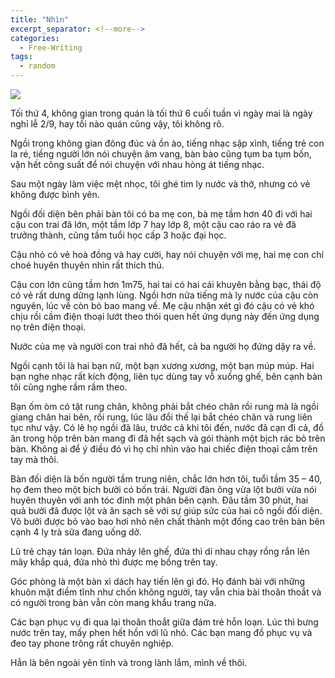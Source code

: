 ```yaml
---
title: "Nhìn"
excerpt_separator: <!--more-->
categories:
  - Free-Writing
tags:
  - random
---
```


![](assets/images/2022/08/2022-08-31-nhin.webp)

Tối thứ 4, không gian trong quán là tối thứ 6 cuối tuần vì ngày mai là ngày nghỉ lễ 2/9, hay tối nào quán cũng vậy, tôi không rõ.

Ngồi trong không gian đông đúc và ồn ào, tiếng nhạc sập xình, tiếng trẻ con la ré, tiếng người lớn nói chuyện âm vang, bàn bào cũng tụm ba tụm bốn, vặn hết công suất để nói chuyện với nhau hòng át tiếng nhạc.

Sau một ngày làm việc mệt nhọc, tôi ghé tìm ly nước và thở, nhưng có vẻ không được bình yên.

Ngồi đối diện bên phải bàn tôi có ba mẹ con, bà mẹ tầm hơn 40 đi với hai cậu con trai đã lớn, một tầm lớp 7 hay lớp 8, một cậu cao ráo ra vẻ đã trưởng thành, cũng tầm tuổi học cấp 3 hoặc đại học.

Cậu nhỏ có vẻ hoà đồng và hay cười, hay nói chuyện với mẹ, hai mẹ con chí choé huyên thuyên nhìn rất thích thú.

Cậu con lớn cũng tầm hơn 1m75, hai tai có hai cái khuyên bằng bạc, thái độ có vẻ rất dưng dửng lạnh lùng. Ngồi hơn nửa tiếng mà ly nước của cậu còn nguyên, lúc về còn bỏ bao mang về. Mẹ cậu nhận xét gì đó cậu có vẻ khó chịu rồi cầm điện thoại lướt theo thói quen hết ứng dụng này đến ứng dụng nọ trên điện thoại.

Nước của mẹ và người con trai nhỏ đã hết, cả ba người họ đứng dậy ra về.

Ngồi cạnh tôi là hai bạn nữ, một bạn xương xương, một bạn múp múp. Hai bạn nghe nhạc rất kích động, liên tục dùng tay vỗ xuống ghế, bên cạnh bàn tôi cũng nghe rầm rầm theo.

Bạn ốm òm có tật rung chân, không phải bắt chéo chân rồi rung mà là ngồi giang chân hai bên, rồi rung, lúc lâu đổi thế lại bắt chéo chân và rung liên tục như vậy. Có lẽ họ ngồi đã lâu, trước cả khi tôi đến, nước đã cạn đi cả, đồ ăn trong hộp trên bàn mang đi đã hết sạch và gói thành một bịch rác bỏ trên bàn. Không ai để ý điều đó vì họ chỉ nhìn vào hai chiếc điện thoại cầm trên tay mà thôi.

Bàn đối diện là bốn người tầm trung niên, chắc lớn hơn tôi, tuổi tầm 35 – 40, họ đem theo một bịch bưởi có bốn trái. Người đàn ông vừa lột bưởi vừa nói huyên thuyên với anh tóc đinh một phân bên cạnh. Đâu tầm 30 phút, hai quả bưởi đã được lột và ăn sạch sẽ với sự giúp sức của hai cô ngồi đối diện. Võ bưởi được bỏ vào bao hơi nhỏ nên chất thành một đống cao trên bàn bên cạnh 4 ly trà sữa đang uống dở.

Lũ trẻ chạy tán loạn. Đứa nhảy lên ghế, đứa thì dí nhau chạy rồng rắn lên mây khắp quá, đứa nhỏ thì được mẹ bồng trên tay.

Góc phòng là một bàn xì dách hay tiến lên gì đó. Họ đánh bài với những khuôn mặt điềm tĩnh như chốn không người, tay vẫn chia bài thoăn thoắt và có người trong bàn vẫn còn mang khẩu trang nữa.

Các bạn phục vụ đi qua lại thoăn thoắt giữa đám trẻ hỗn loạn. Lúc thì bưng nước trên tay, mấy phen hết hồn với lũ nhỏ. Các bạn mang đồ phục vụ và đeo tay phone trông rất chuyên nghiệp.

Hẳn là bên ngoài yên tĩnh và trong lành lắm, mình về thôi.